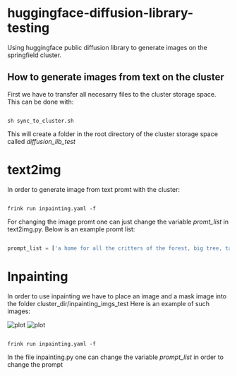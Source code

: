 # huggingface-diffusion-library-testing
Using huggingface public diffusion library to generate images on the springfield cluster. 

## How to generate images from text on the cluster

First we have to transfer all necesarry files to the cluster storage space. This can be done with:

```

sh sync_to_cluster.sh

```

This will create a folder in the root directory of the cluster storage space called *diffusion_lib_test*

# **text2img**

In order to generate image from text promt with the cluster:

```

frink run inpainting.yaml -f 

```

For changing the image promt one can just change the variable *promt_list* in text2img.py.
Below is an example promt list: 

```python

prompt_list = ['a home for all the critters of the forest, big tree, tall , lush , calm , book cover , ultra realistic , 4k , 8k'] * num_of_imgs


```

# **Inpainting**

In order to use inpainting we have to place an image and a mask image into the folder cluster_dir/inpainting_imgs_test
Here is an example of such images: 

![plot](cluster_dir/inpainting_imgs/img2.png)
![plot](cluster_dir/inpainting_imgs/mask2.png)

```

frink run inpainting.yaml -f 

```

In the file inpainting.py one can change the variable *prompt_list* in order to change the prompt

